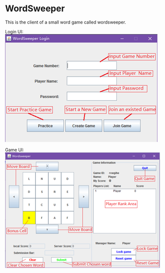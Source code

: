 # WordSweeper
This is  the client of a small word game called wordsweeper.<br>

Login UI:
![Alt text](/LoginDemo.png?raw=true "Login")

Game UI:
![Alt text](/GameUIDemo.png?raw=true "Game")
